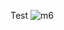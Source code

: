 Test
![m6](https://user-images.githubusercontent.com/108626360/199152580-3f4e9c66-9664-47ec-bcaf-c1d80d4e9963.JPG)
